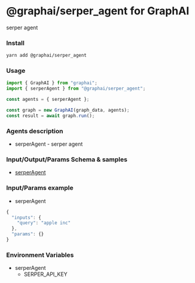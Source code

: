 
# @graphai/serper_agent for GraphAI

serper agent

### Install

```sh
yarn add @graphai/serper_agent
```


### Usage

```typescript
import { GraphAI } from "graphai";
import { serperAgent } from "@graphai/serper_agent";

const agents = { serperAgent };

const graph = new GraphAI(graph_data, agents);
const result = await graph.run();
```

### Agents description
- serperAgent - serper agent

### Input/Output/Params Schema & samples
 - [serperAgent](https://github.com/receptron/graphai/blob/main/docs/agentDocs/net/serperAgent.md)

### Input/Params example
 - serperAgent

```typescript
{
  "inputs": {
    "query": "apple inc"
  },
  "params": {}
}
```


### Environment Variables
 - serperAgent
   - SERPER_API_KEY







